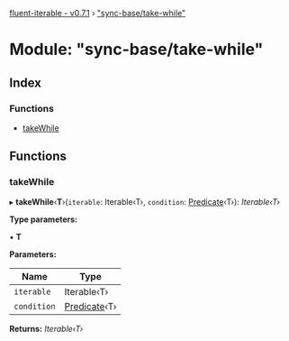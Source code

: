 [fluent-iterable - v0.7.1](../README.md) › ["sync-base/take-while"](_sync_base_take_while_.md)

# Module: "sync-base/take-while"

## Index

### Functions

* [takeWhile](_sync_base_take_while_.md#takewhile)

## Functions

###  takeWhile

▸ **takeWhile**‹**T**›(`iterable`: Iterable‹T›, `condition`: [Predicate](../interfaces/_types_.predicate.md)‹T›): *Iterable‹T›*

**Type parameters:**

▪ **T**

**Parameters:**

Name | Type |
------ | ------ |
`iterable` | Iterable‹T› |
`condition` | [Predicate](../interfaces/_types_.predicate.md)‹T› |

**Returns:** *Iterable‹T›*
